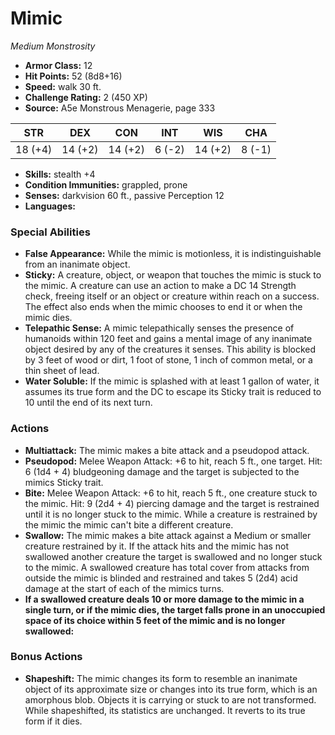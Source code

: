 # Mimic

*Medium* *Monstrosity*

- **Armor Class:** 12
- **Hit Points:** 52 (8d8+16)
- **Speed:** walk 30 ft.
- **Challenge Rating:** 2 (450 XP)
- **Source:** A5e Monstrous Menagerie, page 333

| STR | DEX | CON | INT | WIS | CHA |
| --- | --- | --- | --- | --- | --- |
| 18 (+4) | 14 (+2) | 14 (+2) | 6 (-2) | 14 (+2) | 8 (-1) |

- **Skills:** stealth +4
- **Condition Immunities:** grappled, prone
- **Senses:** darkvision 60 ft., passive Perception 12
- **Languages:** 

### Special Abilities

- **False Appearance:** While the mimic is motionless, it is indistinguishable from an inanimate object.
- **Sticky:** A creature, object, or weapon that touches the mimic is stuck to the mimic. A creature can use an action to make a DC 14 Strength check, freeing itself or an object or creature within reach on a success. The effect also ends when the mimic chooses to end it or when the mimic dies.
- **Telepathic Sense:** A mimic telepathically senses the presence of humanoids within 120 feet and gains a mental image of any inanimate object desired by any of the creatures it senses. This ability is blocked by 3 feet of wood or dirt, 1 foot of stone, 1 inch of common metal, or a thin sheet of lead.
- **Water Soluble:** If the mimic is splashed with at least 1 gallon of water, it assumes its true form and the DC to escape its Sticky trait is reduced to 10 until the end of its next turn.

### Actions

- **Multiattack:** The mimic makes a bite attack and a pseudopod attack.
- **Pseudopod:** Melee Weapon Attack: +6 to hit, reach 5 ft., one target. Hit: 6 (1d4 + 4) bludgeoning damage  and the target is subjected to the mimics Sticky trait.
- **Bite:** Melee Weapon Attack: +6 to hit, reach 5 ft., one creature stuck to the mimic. Hit: 9 (2d4 + 4) piercing damage  and the target is restrained until it is no longer stuck to the mimic. While a creature is restrained by the mimic  the mimic can't bite a different creature.
- **Swallow:** The mimic makes a bite attack against a Medium or smaller creature restrained by it. If the attack hits and the mimic has not swallowed another creature  the target is swallowed and no longer stuck to the mimic. A swallowed creature has total cover from attacks from outside the mimic  is blinded and restrained  and takes 5 (2d4) acid damage at the start of each of the mimics turns.
- **If a swallowed creature deals 10 or more damage to the mimic in a single turn, or if the mimic dies, the target falls prone in an unoccupied space of its choice within 5 feet of the mimic and is no longer swallowed:** 

### Bonus Actions

- **Shapeshift:** The mimic changes its form to resemble an inanimate object of its approximate size or changes into its true form, which is an amorphous blob. Objects it is carrying or stuck to are not transformed. While shapeshifted, its statistics are unchanged. It reverts to its true form if it dies.


